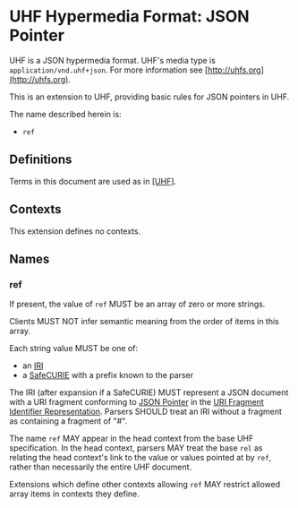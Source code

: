 # UHF Hypermedia Format: JSON Pointer

UHF is a JSON hypermedia format.  UHF's media type is `application/vnd.uhf+json`.  For more information see [http://uhfs.org](http://uhfs.org).

This is an extension to UHF, providing basic rules for JSON pointers in UHF.

The name described herein is:

- `ref`

## Definitions

Terms in this document are used as in [[UHF]](http://uhfs.org/uhf).

## Contexts

This extension defines no contexts.

## Names

### ref

If present, the value of `ref` MUST be an array of zero or more strings.

Clients MUST NOT infer semantic meaning from the order of items in this array.

Each string value MUST be one of:

- an [IRI](https://tools.ietf.org/html/rfc3987)
- a [SafeCURIE](https://www.w3.org/TR/2010/NOTE-curie-20101216/#P_safe_curie) with a prefix known to the parser

The IRI (after expansion if a SafeCURIE) MUST represent a JSON document with a URI fragment conforming to [JSON Pointer](https://tools.ietf.org/html/rfc6901) in the [URI Fragment Identifier Representation](https://tools.ietf.org/html/rfc6901#section-6).  Parsers SHOULD treat an IRI without a fragment as containing a fragment of "#".

The name `ref` MAY appear in the head context from the base UHF specification.  In the head context, parsers MAY treat the base `rel` as relating the head context's link to the value or values pointed at by `ref`, rather than necessarily the entire UHF document.

Extensions which define other contexts allowing `ref` MAY restrict allowed array items in contexts they define.
